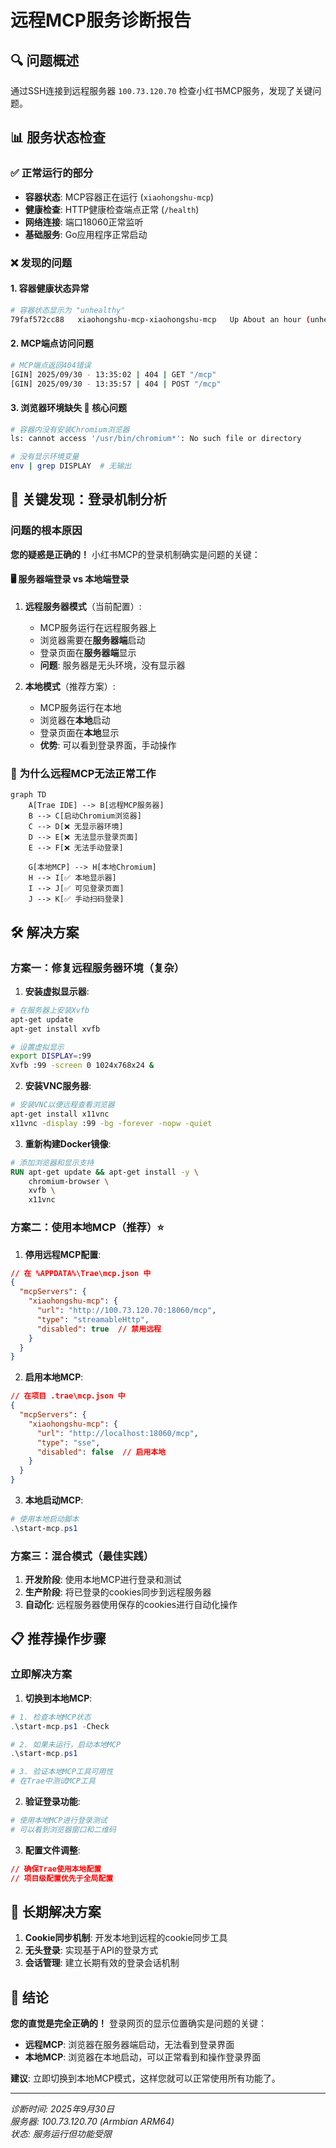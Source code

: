 # 远程MCP服务诊断报告

## 🔍 问题概述

通过SSH连接到远程服务器 `100.73.120.70` 检查小红书MCP服务，发现了关键问题。

## 📊 服务状态检查

### ✅ 正常运行的部分
- **容器状态**: MCP容器正在运行 (`xiaohongshu-mcp`)
- **健康检查**: HTTP健康检查端点正常 (`/health`)
- **网络连接**: 端口18060正常监听
- **基础服务**: Go应用程序正常启动

### ❌ 发现的问题

#### 1. 容器健康状态异常
```bash
# 容器状态显示为 "unhealthy"
79faf572cc88   xiaohongshu-mcp-xiaohongshu-mcp   Up About an hour (unhealthy)
```

#### 2. MCP端点访问问题
```bash
# MCP端点返回404错误
[GIN] 2025/09/30 - 13:35:02 | 404 | GET "/mcp"
[GIN] 2025/09/30 - 13:35:57 | 404 | POST "/mcp"
```

#### 3. 浏览器环境缺失 🎯 **核心问题**
```bash
# 容器内没有安装Chromium浏览器
ls: cannot access '/usr/bin/chromium*': No such file or directory

# 没有显示环境变量
env | grep DISPLAY  # 无输出
```

## 🔑 **关键发现：登录机制分析**

### 问题的根本原因

**您的疑惑是正确的！** 小红书MCP的登录机制确实是问题的关键：

#### 🖥️ **服务器端登录 vs 本地端登录**

1. **远程服务器模式**（当前配置）:
   - MCP服务运行在远程服务器上
   - 浏览器需要在**服务器端**启动
   - 登录页面在**服务器端**显示
   - **问题**: 服务器是无头环境，没有显示器

2. **本地模式**（推荐方案）:
   - MCP服务运行在本地
   - 浏览器在**本地**启动
   - 登录页面在**本地**显示
   - **优势**: 可以看到登录界面，手动操作

### 🎯 **为什么远程MCP无法正常工作**

```mermaid
graph TD
    A[Trae IDE] --> B[远程MCP服务器]
    B --> C[启动Chromium浏览器]
    C --> D[❌ 无显示器环境]
    D --> E[❌ 无法显示登录页面]
    E --> F[❌ 无法手动登录]
    
    G[本地MCP] --> H[本地Chromium]
    H --> I[✅ 本地显示器]
    I --> J[✅ 可见登录页面]
    J --> K[✅ 手动扫码登录]
```

## 🛠️ 解决方案

### 方案一：修复远程服务器环境（复杂）

1. **安装虚拟显示器**:
```bash
# 在服务器上安装Xvfb
apt-get update
apt-get install xvfb

# 设置虚拟显示
export DISPLAY=:99
Xvfb :99 -screen 0 1024x768x24 &
```

2. **安装VNC服务器**:
```bash
# 安装VNC以便远程查看浏览器
apt-get install x11vnc
x11vnc -display :99 -bg -forever -nopw -quiet
```

3. **重新构建Docker镜像**:
```dockerfile
# 添加浏览器和显示支持
RUN apt-get update && apt-get install -y \
    chromium-browser \
    xvfb \
    x11vnc
```

### 方案二：使用本地MCP（推荐）⭐

1. **停用远程MCP配置**:
```json
// 在 %APPDATA%\Trae\mcp.json 中
{
  "mcpServers": {
    "xiaohongshu-mcp": {
      "url": "http://100.73.120.70:18060/mcp",
      "type": "streamableHttp",
      "disabled": true  // 禁用远程
    }
  }
}
```

2. **启用本地MCP**:
```json
// 在项目 .trae\mcp.json 中
{
  "mcpServers": {
    "xiaohongshu-mcp": {
      "url": "http://localhost:18060/mcp",
      "type": "sse",
      "disabled": false  // 启用本地
    }
  }
}
```

3. **本地启动MCP**:
```powershell
# 使用本地启动脚本
.\start-mcp.ps1
```

### 方案三：混合模式（最佳实践）

1. **开发阶段**: 使用本地MCP进行登录和测试
2. **生产阶段**: 将已登录的cookies同步到远程服务器
3. **自动化**: 远程服务器使用保存的cookies进行自动化操作

## 📋 推荐操作步骤

### 立即解决方案

1. **切换到本地MCP**:
```powershell
# 1. 检查本地MCP状态
.\start-mcp.ps1 -Check

# 2. 如果未运行，启动本地MCP
.\start-mcp.ps1

# 3. 验证本地MCP工具可用性
# 在Trae中测试MCP工具
```

2. **验证登录功能**:
```powershell
# 使用本地MCP进行登录测试
# 可以看到浏览器窗口和二维码
```

3. **配置文件调整**:
```json
// 确保Trae使用本地配置
// 项目级配置优先于全局配置
```

## 🔧 长期解决方案

1. **Cookie同步机制**: 开发本地到远程的cookie同步工具
2. **无头登录**: 实现基于API的登录方式
3. **会话管理**: 建立长期有效的登录会话机制

## 📝 结论

**您的直觉是完全正确的！** 登录网页的显示位置确实是问题的关键：

- **远程MCP**: 浏览器在服务器端启动，无法看到登录界面
- **本地MCP**: 浏览器在本地启动，可以正常看到和操作登录界面

**建议**: 立即切换到本地MCP模式，这样您就可以正常使用所有功能了。

---

*诊断时间: 2025年9月30日*  
*服务器: 100.73.120.70 (Armbian ARM64)*  
*状态: 服务运行但功能受限*